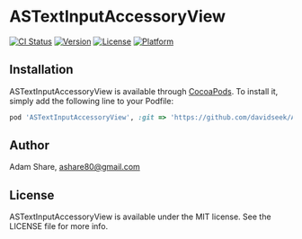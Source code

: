 # ASTextInputAccessoryView

[![CI Status](http://img.shields.io/travis/ashare80/ASTextInputAccessoryView.svg?style=flat)](https://travis-ci.org/ashare80/ASTextInputAccessoryView)
[![Version](https://img.shields.io/cocoapods/v/ASTextInputAccessoryView.svg?style=flat)](http://cocoapods.org/pods/ASTextInputAccessoryView)
[![License](https://img.shields.io/cocoapods/l/ASTextInputAccessoryView.svg?style=flat)](http://cocoapods.org/pods/ASTextInputAccessoryView)
[![Platform](https://img.shields.io/cocoapods/p/ASTextInputAccessoryView.svg?style=flat)](http://cocoapods.org/pods/ASTextInputAccessoryView)

## Installation

ASTextInputAccessoryView is available through [CocoaPods](http://cocoapods.org). To install
it, simply add the following line to your Podfile:

```ruby
pod 'ASTextInputAccessoryView', :git => 'https://github.com/davidseek/ASTextInputAccessoryView.git'
```

## Author

Adam Share, ashare80@gmail.com

## License

ASTextInputAccessoryView is available under the MIT license. See the LICENSE file for more info.
